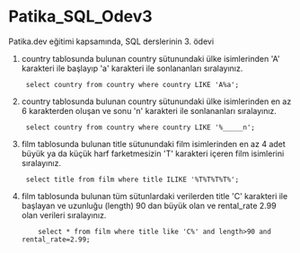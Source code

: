 # Patika_SQL_Odev3
Patika.dev eğitimi kapsamında, SQL derslerinin 3. ödevi




1. country tablosunda bulunan country sütunundaki ülke isimlerinden 'A' karakteri ile başlayıp 'a' karakteri ile sonlananları sıralayınız.


      ```  select country from country where country LIKE 'A%a';   ```


2. country tablosunda bulunan country sütunundaki ülke isimlerinden en az 6 karakterden oluşan ve sonu 'n' karakteri ile sonlananları sıralayınız.


      ```  select country from country where country LIKE '%_____n';   ```


3. film tablosunda bulunan title sütunundaki film isimlerinden en az 4 adet büyük ya da küçük harf farketmesizin 'T' karakteri içeren film isimlerini sıralayınız.


      ```  select title from film where title ILIKE '%T%T%T%T%';   ```


4. film tablosunda bulunan tüm sütunlardaki verilerden title 'C' karakteri ile başlayan ve uzunluğu (length) 90 dan büyük olan ve rental_rate 2.99 olan verileri sıralayınız.

      ```     select * from film where title like 'C%' and length>90 and rental_rate=2.99;      ```
